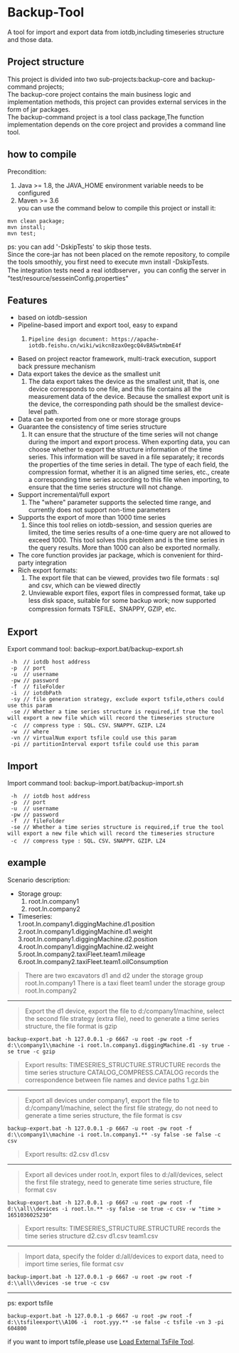 <!--

    Licensed to the Apache Software Foundation (ASF) under one
    or more contributor license agreements.  See the NOTICE file
    distributed with this work for additional information
    regarding copyright ownership.  The ASF licenses this file
    to you under the Apache License, Version 2.0 (the
    "License"); you may not use this file except in compliance
    with the License.  You may obtain a copy of the License at
    
        http://www.apache.org/licenses/LICENSE-2.0
    
    Unless required by applicable law or agreed to in writing,
    software distributed under the License is distributed on an
    "AS IS" BASIS, WITHOUT WARRANTIES OR CONDITIONS OF ANY
    KIND, either express or implied.  See the License for the
    specific language governing permissions and limitations
    under the License.

-->

# Backup-Tool
A tool for import and export data from iotdb,including timeseries structure and those data.

## Project structure
This project is divided into two sub-projects:backup-core and backup-command projects;  
The backup-core project contains the main business logic and implementation methods, this project can provides external services in the form of jar packages.    
The backup-command project is a tool class package,The function implementation depends on the core project and provides a command line tool.  

## how to compile
Precondition:
1. Java >= 1.8, the JAVA_HOME environment variable needs to be configured  
2. Maven >= 3.6  
you can use the command below to compile this project or install it:  
````
mvn clean package;  
mvn install;  
mvn test;    
````
ps: you can add '-DskipTests' to skip those tests.    
Since the core-jar has not been placed on the remote repository, to compile the tools smoothly, you first need to execute mvn install -DskipTests.    
The integration tests need a real iotdbserver，you can config the server in "test/resource/sesseinConfig.properties"

## Features    
- based on iotdb-session  
- Pipeline-based import and export tool, easy to expand  
    1. ````
       Pipeline design document: https://apache-iotdb.feishu.cn/wiki/wikcn8zaxOegcQ4vBASwtmbmE4f
       ````
- Based on project reactor framework, multi-track execution, support back pressure mechanism  
- Data export takes the device as the smallest unit  
  1. The data export takes the device as the smallest unit, that is, one device corresponds to one file, and this file contains all the measurement data of the device. Because the smallest export unit is the device, the corresponding path should be the smallest device-level path.  
- Data can be exported from one or more storage groups  
- Guarantee the consistency of time series structure  
  1. It can ensure that the structure of the time series will not change during the import and export process. When exporting data, you can choose whether to export the structure information of the time series. This information will be saved in a file separately; it records the properties of the time series in detail. The type of each field, the compression format, whether it is an aligned time series, etc., create a corresponding time series according to this file when importing, to ensure that the time series structure will not change.  
- Support incremental/full export  
  1. The "where" parameter supports the selected time range, and currently does not support non-time parameters  
- Supports the export of more than 1000 time series  
  1. Since this tool relies on iotdb-session, and session queries are limited, the time series results of a one-time query are not allowed to exceed 1000. This tool solves this problem and is the time series in the query results. More than 1000 can also be exported normally.  
- The core function provides jar package, which is convenient for third-party integration  
- Rich export formats:  
  1. The export file that can be viewed, provides two file formats : sql and csv, which can be viewed directly  
  2. Unviewable export files, export files in compressed format, take up less disk space, suitable for some backup work; now supported compression formats TSFILE、SNAPPY, GZIP, etc.  

## Export
Export command tool: backup-export.bat/backup-export.sh
````
 -h  // iotdb host address
 -p  // port
 -u  // username
 -pw // password
 -f  // fileFolder
 -i  // iotdbPath
 -sy // file generation strategy, exclude export tsfile,others could use this param
 -se // Whether a time series structure is required,if true the tool will export a new file which will record the timeseries structure
 -c  // compress type : SQL、CSV、SNAPPY、GZIP、LZ4
 -w  // where 
 -vn // virtualNum export tsfile could use this param
 -pi // partitionInterval export tsfile could use this param
````

## Import
Import command tool: backup-import.bat/backup-import.sh
````
 -h  // iotdb host address
 -p  // port
 -u  // username
 -pw // password
 -f  // fileFolder
 -se // Whether a time series structure is required,if true the tool will export a new file which will record the timeseries structure
 -c  // compress type : SQL、CSV、SNAPPY、GZIP、LZ4
````

## example
Scenario description:
- Storage group:
  1. root.ln.company1
  2. root.ln.company2
- Timeseries:  
  1.root.ln.company1.diggingMachine.d1.position  
  2.root.ln.company1.diggingMachine.d1.weight  
  3.root.ln.company1.diggingMachine.d2.position  
  4.root.ln.company1.diggingMachine.d2.weight  
  5.root.ln.company2.taxiFleet.team1.mileage  
  6.root.ln.company2.taxiFleet.team1.oilConsumption  
  
 > There are two excavators d1 and d2 under the storage group root.ln.company1
 > There is a taxi fleet team1 under the storage group root.ln.company2
 ---
 > Export the d1 device, export the file to d:/company1/machine, select the second file strategy (extra file), need to generate a time series structure, the file format is gzip
 ````
backup-export.bat -h 127.0.0.1 -p 6667 -u root -pw root -f d:\\company1\\machine -i root.ln.company1.diggingMachine.d1 -sy true -se true -c gzip
 ````
> Export results:
> TIMESERIES_STRUCTURE.STRUCTURE records the time series structure
> CATALOG_COMPRESS.CATALOG records the correspondence between file names and device paths
> 1.gz.bin

--- 
> Export all devices under company1, export the file to d:/company1/machine, select the first file strategy, do not need to generate a time series structure, the file format is csv
````
backup-export.bat -h 127.0.0.1 -p 6667 -u root -pw root -f d:\\company1\\machine -i root.ln.company1.** -sy false -se false -c csv
````
> Export results:
> d2.csv
> d1.csv

--- 
> Export all devices under root.ln, export files to d:/all/devices, select the first file strategy, need to generate time series structure, file format csv
````
backup-export.bat -h 127.0.0.1 -p 6667 -u root -pw root -f d:\\all\\devices -i root.ln.** -sy false -se true -c csv -w "time > 1651036025230"
````
> Export results:
> TIMESERIES_STRUCTURE.STRUCTURE records the time series structure
> d2.csv
> d1.csv
> team1.csv

--- 
> Import data, specify the folder d:/all/devices to export data, need to import time series, file format csv
````
backup-import.bat -h 127.0.0.1 -p 6667 -u root -pw root -f d:\\all\\devices -se true -c csv
````
--- 
ps: export tsfile
````
backup-export.bat -h 127.0.0.1 -p 6667 -u root -pw root -f d:\\tsfileexport\\A106 -i  root.yyy.** -se false -c tsfile -vn 3 -pi 604800
````
if you want to import tsfile,please use [Load External TsFile Tool](https://iotdb.apache.org/zh/UserGuide/V0.13.x/Write-And-Delete-Data/Load-External-Tsfile.html).